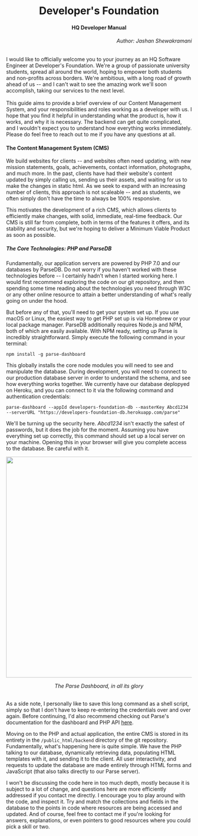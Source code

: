 # <center>Developer's Foundation</center>
#### <center>HQ Developer Manual</center>
###### _<div style="text-align: right"> Author: Jashan Shewakramani</div>_

I would like to officially welcome you to your journey as an HQ Software Engineer
at Developer's Foundation. We're a group of passionate university students, spread
all around the world, hoping to empower both students and non-profits across borders.
We're ambitious, with a long road of growth ahead of us -- and I can't wait to see
the amazing work we'll soon accomplish, taking our services to the next level.   
<br/>
This guide aims to provide a brief overview of our Content Management System, and your
responsibilities and roles working as a developer with us. I hope that you find it helpful
in understanding what the product is, how it works, and why it is necessary. The backend
can get quite complicated, and I wouldn't expect you to understand how everything works
immediately. Please do feel free to reach out to me if you have any questions at all.    


#### The Content Management System (CMS)

We build websites for clients -- and websites often need updating, with new mission
statements, goals, achievements, contact information, photographs, and much more. In the
past, clients have had their website's content updated by simply calling us, sending us
their assets, and waiting for us to make the changes in static html. As we seek to expand
with an increasing number of clients, this approach is not scaleable -- and as students,
we often simply don't have the time to always be 100% responsive.   

This motivates the development of a rich CMS, which allows clients to efficiently make changes,
with solid, immediate, real-time feedback. Our CMS is still far from complete, both in terms of the
features it offers, and its stability and security, but we're hoping to deliver a Minimum Viable
Product as soon as possible.   

##### The Core Technologies: PHP and ParseDB

Fundamentally, our application servers are powered by PHP 7.0 and our databases by ParseDB.
Do not worry if you haven't worked with these technologies before -- I certainly hadn't when
I started working here. I would first recommend exploring the code on our git repository, and then
spending some time reading about the technologies you need through W3C or any other online resource
to attain a better understanding of what's really going on under the hood.   

But before any of that, you'll need to get your system set up. If you use macOS or Linux, the
easiest way to get PHP set up is via Homebrew or your local package manager. ParseDB additionally
requires Node.js and NPM, both of which are easily available. With NPM ready, setting up Parse is
incredibly straightforward. Simply execute the following command in your terminal:   

`npm install -g parse-dashboard`   

This globally installs the core node modules you will need to see and manipulate the database.
During development, you will need to connect to our production database server in order to understand
the schema, and see how everything works together. We currently have our database deplopyed on Heroku,
and you can connect to it via the following command and authentication credentials:   

`parse-dashboard --appId developers-foundation-db --masterKey Abcd1234 --serverURL "https://developers-foundation-db.herokuapp.com/parse"`

We'll be turning up the security here. *Abcd1234* isn't exactly the safest of passwords,
but it does the job for the moment. Assuming you have everything set up correctly, this
command should set up a local server on your machine. Opening this in your browser will give
you complete access to the database. Be careful with it.  

<img src="parse-dashboard-ex.png" width=600/>

*<center>The Parse Dashboard, in all its glory</center>*
<br/>

As a side note, I personally like to save this long command as a shell script, simply
so that I don't have to keep re-entering the credentials over and over again. Before continuing,
I'd also recommend checking out Parse's documentation for the dashboard and PHP API [here](https://www.parse.com/docs).   

Moving on to the PHP and actual application, the entire CMS is stored in its entirety in the
`/public_html/backend` directory of the git repository. Fundamentally, what's happening here
is quite simple. We have the PHP talking to our database, dynamically retrieving data,
populating HTML templates with it, and sending it to the client. All user interactivity,
and requests to update the database are made entirely through HTML forms and JavaScript
(that also talks directly to our Parse server).  

I won't be discussing the code here in too much depth, mostly because it is subject to a lot of change,
and questions here are more efficiently addressed if you contact me directly. I encourage you to
play around with the code, and inspect it. Try and match the collections and fields in
the database to the points in code where resources are being accessed and updated. And of course,
feel free to contact me if you're looking for answers, explanations, or even pointers to good resources
where you could pick a skill or two.  
